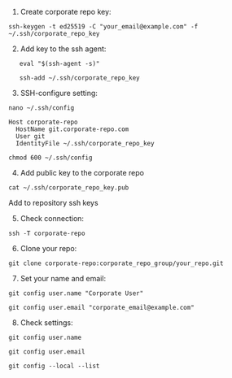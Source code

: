 1. Create corporate repo key:

```
ssh-keygen -t ed25519 -C "your_email@example.com" -f ~/.ssh/corporate_repo_key
```

2. Add key to the ssh agent:

```
   eval "$(ssh-agent -s)"
```
```
   ssh-add ~/.ssh/corporate_repo_key
```

3. SSH-configure setting:

```
nano ~/.ssh/config
```

```
Host corporate-repo
  HostName git.corporate-repo.com
  User git
  IdentityFile ~/.ssh/corporate_repo_key
```
``chmod 600 ~/.ssh/config``

4. Add public key to the corporate repo

``cat ~/.ssh/corporate_repo_key.pub``

Add to repository ssh keys

5. Check connection:

``ssh -T corporate-repo``

6. Clone your repo:

```
git clone corporate-repo:corporate_repo_group/your_repo.git
```

7. Set your name and email:

```
git config user.name "Corporate User"
```
```
git config user.email "corporate_email@example.com"
```

8. Check settings:

```
git config user.name
```
```
git config user.email
```
```
git config --local --list
```
